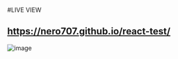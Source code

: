 #LIVE VIEW

## https://nero707.github.io/react-test/

![image](https://user-images.githubusercontent.com/99098290/211404468-4d8dcc15-b3e4-47cf-93b7-4b336102cef7.png)

